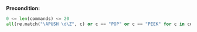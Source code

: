 **Precondition:**

```python
0 <= len(commands) <= 20
all(re.match("\APUSH \d\Z", c) or с == "POP" or c == "PEEK" for c in commands)
```
